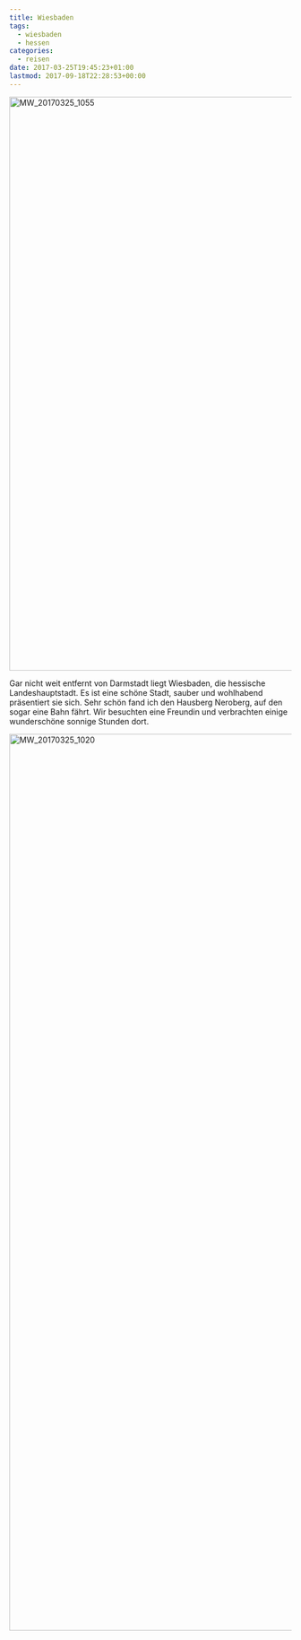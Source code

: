 ```yaml
---
title: Wiesbaden
tags: 
  - wiesbaden
  - hessen
categories:
  - reisen
date: 2017-03-25T19:45:23+01:00
lastmod: 2017-09-18T22:28:53+00:00
---
```


<a data-flickr-embed="true"  href="https://www.flickr.com/photos/mwellner/33760562096/in/dateposted-public/" title="MW_20170325_1055"><img src="https://c1.staticflickr.com/4/3835/33760562096_05f5b896b3_b.jpg" width="1024" height="1024" alt="MW_20170325_1055"></a>

Gar nicht weit entfernt von Darmstadt liegt Wiesbaden, die hessische Landeshauptstadt. Es ist eine schöne Stadt, sauber und wohlhabend präsentiert sie sich. Sehr schön fand ich den Hausberg Neroberg, auf den sogar eine Bahn fährt. Wir besuchten eine Freundin und verbrachten einige wunderschöne sonnige Stunden dort. 

<a data-flickr-embed="true"  href="https://www.flickr.com/photos/mwellner/33416514610/in/dateposted-public/" title="MW_20170325_1020"><img src="https://c1.staticflickr.com/3/2871/33416514610_cc9c0b1b7c_h.jpg" width="1200" height="1600" alt="MW_20170325_1020"></a><script async src="//embedr.flickr.com/assets/client-code.js" charset="utf-8"></script>